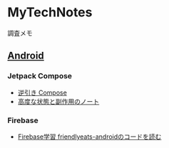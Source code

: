 # MyTechNotes

調査メモ

## [Android](android/index.md)

### Jetpack Compose

- [逆引き Compose](./android/逆引き%20Compose.md)
- [高度な状態と副作用のノート](./android/Jetpack%20Compose%20の高度な状態と副作用.md)

### Firebase

- [Firebase学習 friendlyeats-androidのコードを読む](android/2023-08-31-110758.md)
